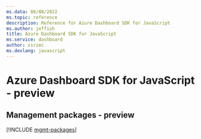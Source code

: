 ```yaml
---
ms.data: 08/08/2022
ms.topic: reference
description: Reference for Azure Dashboard SDK for JavaScript
ms.author: jeffish
title: Azure Dashboard SDK for JavaScript
ms.service: dashboard
author: xirzec
ms.devlang: javascript
---
```

# Azure Dashboard SDK for JavaScript - preview

## Management packages - preview
[!INCLUDE [mgmt-packages](dashboard-mgmt-index.md)]